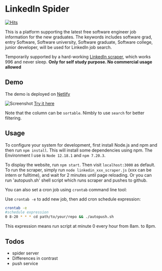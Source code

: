 # LinkedIn Spider

[![Hits](https://hits.seeyoufarm.com/api/count/incr/badge.svg?url=https%3A%2F%2Flinkedin-spider.netlify.app)](https://hits.seeyoufarm.com)

This is a platform supporting the latest free software engineer job information for the new graduates.
The keywords includes software grad, entry Software, Software university, Software graduate, Software college, junior developer, will be used for LinkedIn job search.

Temporarily supported by a hard-working [LinkedIn scraper](https://www.npmjs.com/package/linkedin-jobs-scraper), which works 996 and never sleep.
**Only for self study purpose. No commercial usage allowed**

## Demo

The demo is deployed on [Netlify](https://www.netlify.com)

![Screenshot](./demo.png)
[Try it here](https://linkedin-spider.netlify.app)

Note that the column can be `sortable`. Nimbly to use `search` for better filtering.

## Usage

To configure your system for development, first install Node.js and npm and
then run `npm install`. This will install some dependencies using npm. The Environment
I use is `Node 12.18.1` and `npm 7.20.3`.

To display the website, run `npm start`. Then visit `localhost:3000` as default. To run the
scraper, simply run `node linkedin_xxx_scraper.js` (xxx can be intern or fulltime), and wait for 2 minutes until page reloading.  Or you can run 'autopush.sh' shell script which runs scraper and pushes to github.

You can also set a cron job using `crontab` command line tool:

Use `crontab -e` to add new job, then add cron schedule expression:

```bash
crontab -e
#schedule expression
0 8-20 * * * cd path/to/your/repo && ./autopush.sh
```

This expression means run script at minute 0 every hour from 8am. to 8pm.

## Todos

- spider server
- Differences in contrast
- push service
